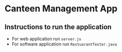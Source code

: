 # Canteen Management App

## Instructions to run the application
- For web application run `server.js`
- For software application run `RestuarantTester.java`
